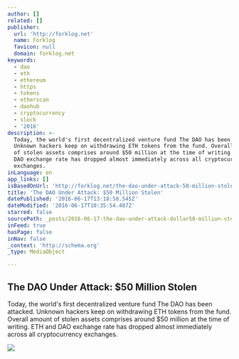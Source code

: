 ```yaml
---
author: []
related: []
publisher:
  url: 'http://forklog.net'
  name: Forklog
  favicon: null
  domain: forklog.net
keywords:
  - dao
  - eth
  - ethereum
  - https
  - tokens
  - etherscan
  - daohub
  - cryptocurrency
  - slock
  - '2016'
description: >-
  Today, the world's first decentralized venture fund The DAO has been attacked.
  Unknown hackers keep on withdrawing ETH tokens from the fund. Overall amount
  of stolen assets comprises around $50 million at the time of writing. ETH and
  DAO exchange rate has dropped almost immediately across all cryptocurrency
  exchanges.
inLanguage: en
app_links: []
isBasedOnUrl: 'http://forklog.net/the-dao-under-attack-50-million-stolen/'
title: 'The DAO Under Attack: $50 Million Stolen'
datePublished: '2016-06-17T13:18:58.545Z'
dateModified: '2016-06-17T10:35:54.487Z'
starred: false
sourcePath: _posts/2016-06-17-the-dao-under-attack-dollar50-million-stolen.md
inFeed: true
hasPage: false
inNav: false
_context: 'http://schema.org'
_type: MediaObject

---
```

<article style=""><h1>The DAO Under Attack: $50 Million Stolen</h1><p>Today, the world's first decentralized venture fund The DAO has been attacked. Unknown hackers keep on withdrawing ETH tokens from the fund. Overall amount of stolen assets comprises around $50 million at the time of writing. ETH and DAO exchange rate has dropped almost immediately across all cryptocurrency exchanges.</p><img src="http://forklog.net/wp-content/uploads/2016/06/11-1.png" /></article>